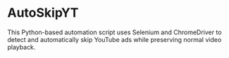 # AutoSkipYT
This Python-based automation script uses Selenium and ChromeDriver to detect and automatically skip YouTube ads while preserving normal video playback. 
